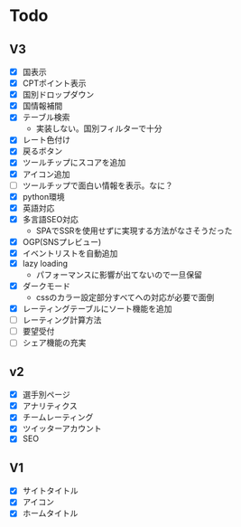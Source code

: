 # Todo

## V3

- [x] 国表示
- [x] CPTポイント表示
- [x] 国別ドロップダウン
- [x] 国情報補間
- [x] テーブル検索
  - 実装しない。国別フィルターで十分
- [x] レート色付け
- [x] 戻るボタン
- [x] ツールチップにスコアを追加
- [x] アイコン追加
- [ ] ツールチップで面白い情報を表示。なに？
- [x] python環境
- [x] 英語対応
- [x] 多言語SEO対応
  - SPAでSSRを使用せずに実現する方法がなさそうだった
- [x] OGP(SNSプレビュー)
- [x] イベントリストを自動追加
- [x] lazy loading
  - パフォーマンスに影響が出てないので一旦保留
- [x] ダークモード
  - cssのカラー設定部分すべてへの対応が必要で面倒
- [x] レーティングテーブルにソート機能を追加
- [ ] レーティング計算方法
- [ ] 要望受付
- [ ] シェア機能の充実

## v2

- [x] 選手別ページ
- [x] アナリティクス
- [x] チームレーティング
- [x] ツイッターアカウント
- [x] SEO

## V1

- [x] サイトタイトル
- [x] アイコン
- [x] ホームタイトル
